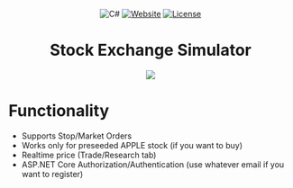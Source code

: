 <div align="center">
  
![C#](https://img.shields.io/badge/Language-C%23-blue?style=flat-square)
[![Website](https://img.shields.io/badge/Website-url-blue?style=flat-square)](https://stockexchange-ui.pages.dev/)
[![License](https://img.shields.io/github/license/numinnex/Wixapol_Shop_Web?style=flat-square)](https://github.com/numinnex/Wixapol_Shop_Web/blob/master/LICENSE.txt)
# **Stock Exchange Simulator**

 <img src="https://github.com/numinnex/StockExchange_Simulator/assets/112548209/49d1ddf2-971c-4b2d-b214-c441bebdb5ae">
 </div>
 
# Functionality
- Supports Stop/Market Orders
- Works only for preseeded APPLE stock (if you want to buy)
- Realtime price (Trade/Research tab) 
- ASP.NET Core Authorization/Authentication (use whatever email if you want to register)

  

